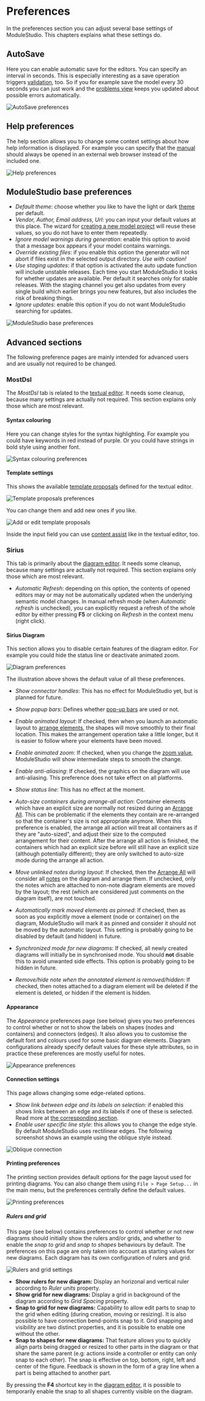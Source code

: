 # Preferences

In the preferences section you can adjust several base settings of ModuleStudio. This chapters explains what these settings do.

## AutoSave

Here you can enable automatic save for the editors. You can specify an interval in seconds. This is especially interesting as a save operation triggers [validation](50-Validation.md#triggering-validation), too. So if you for example save the model every 30 seconds you can just work and the [problems view](33-Views.md#problems-view) keeps you updated about possible errors automatically.

![AutoSave preferences](images/ui_preferences_autosave.png "AutoSave preferences")

## Help preferences

The help section allows you to change some context settings about how help information is displayed. For example you can specify that the [manual](30-UserInterface.md#help-system) should always be opened in an external web browser instead of the included one.

![Help preferences](images/ui_preferences_help.png "Help preferences")

## ModuleStudio base preferences

* *Default theme*: choose whether you like to have the light or dark [theme](30-UserInterface.md#themes) per default.
* *Vendor, Author, Email address, Url*: you can input your default values at this place. The wizard for [creating a new model project](20-GettingStarted.md#create-your-first-application-in-10-minutes) will reuse these values, so you do not have to enter them repeatedly.
* *Ignore model warnings during generation*: enable this option to avoid that a message box appears if your model contains warnings.
* *Override existing files*: if you enable this option the generator will not abort if files exist in the selected output directory. *Use with caution!*
* *Use staging updates*: if that option is activated the auto update function will include unstable releases. Each time you start ModuleStudio it looks for whether updates are available. Per default it searches only for stable releases. With the staging channel you get also updates from every single build which earlier brings you new features, but also includes the risk of breaking things.
* *Ignore updates*: enable this option if you do not want ModuleStudio searching for updates.

![ModuleStudio base preferences](images/ui_preferences_modulestudio.png "ModuleStudio base preferences")

## Advanced sections

The following preference pages are mainly intended for advanced users and are usually not required to be changed.

### MostDsl

The *MostDsl* tab is related to the [textual editor](36-TextualEditor.md#textual-editor). It needs some cleanup, because many settings are actually not required. This section explains only those which are most relevant.

#### Syntax colouring

Here you can change styles for the syntax highlighting. For example you could have keywords in red instead of purple. Or you could have strings in bold style using another font.

![Syntax colouring preferences](images/ui_preferences_syntax_colouring.png "Syntax colouring preferences")

#### Template settings

This shows the available [template proposals](36-TextualEditor.md#template-proposals) defined for the textual editor.

![Template proposals preferences](images/ui_preferences_template_proposals.png "Template proposals preferences")

You can change them and add new ones if you like.

![Add or edit template proposals](images/ui_preferences_template_proposals_edit.png "Add or edit template proposals")

Inside the input field you can use [content assist](36-TextualEditor.md#content-assist) like in the textual editor, too.

### Sirius

This tab is primarily about the [diagram editor](32-DiagramEditor.md#diagram-editor). It needs some cleanup, because many settings are actually not required. This section explains only those which are most relevant.

* *Automatic Refresh*: depending on this option, the contents of opened editors may or may not be automatically updated when the underlying semantic model changes. In manual refresh mode (when *Automatic refresh* is unchecked), you can explicitly request a refresh of the whole editor by either pressing **F5** or clicking on *Refresh* in the context menu (right click).

#### Sirius Diagram

This section allows you to disable certain features of the diagram editor. For example you could hide the status line or deactivate animated zoom.

![Diagram preferences](images/ui_preferences_template_diagram.png "Diagram preferences")

The illustration above shows the default value of all these preferences.

* *Show connector handles*: This has no effect for ModuleStudio yet, but is planned for future.
* *Show popup bars*: Defines whether [pop-up bars](32-DiagramEditor.md#pop-up-bars) are used or not.
* *Enable animated layout*: If checked, then when you launch an automatic layout to [arrange elements](32-DiagramEditor.md#arrange-elements), the shapes will move smoothly to their final location. This makes the arrangement operation take a little longer, but it is easier to follow where your elements have been moved.
* *Enable animated zoom*: If checked, when you change the [zoom value](32-DiagramEditor.md#zooming-the-diagram), ModuleStudio will show intermediate steps to smooth the change.
* *Enable anti-aliasing*: If checked, the graphics on the diagram will use anti-aliasing. This preference does not take effect on all platforms.
* *Show status line*: This has no effect at the moment.


* *Auto-size containers during arrange-all action*: Container elements which have an explicit size are normally not resized during an [Arrange All](32-DiagramEditor.md#arrange-elements). This can be problematic if the elements they contain are re-arranged so that the container's size is not appropriate anymore. When this preference is enabled, the arrange all action will treat all containers as if they are "auto-sized", and adjust their size to the computed arrangement for their content. After the arrange all action is finished, the containers which had an explicit size before will still have an explicit size (although potentially different); they are only switched to auto-size mode during the arrange all action.
* *Move unlinked notes during layout*: If checked, then the [Arrange All](32-DiagramEditor.md#arrange-elements) will consider all [notes](32-DiagramEditor.md#palette-standard-tools) on the diagram and arrange them. If unchecked, only the notes which are attached to non-note diagram elements are moved by the layout; the rest (which are considered just comments on the diagram itself), are not touched.
* *Automatically mark moved elements as pinned*: If checked, then as soon as you explicitly move a element (node or container) on the diagram, ModuleStudio will mark it as pinned and consider it should not be moved by the automatic layout. This setting is probably going to be disabled by default (and hidden) in future.
* *Synchronized mode for new diagrams*: If checked, all newly created diagrams will initially be in synchronised mode. You should **not** disable this to avoid unwanted side effects. This option is probably going to be hidden in future.
* *Remove/hide note when the annotated element is removed/hidden*: If checked, then notes attached to a diagram element will be deleted if the element is deleted, or hidden if the element is hidden.

#### Appearance

The *Appearance* preferences page (see below) gives you two preferences to control whether or not to show the labels on shapes (nodes and containers) and connectors (edges). It also allows you to customise the default font and colours used for some basic diagram elements. Diagram configurations already specify default values for these style attributes, so in practice these preferences are mostly useful for notes.

![Appearance preferences](images/ui_preferences_template_appearance.png "Appearance preferences")

#### Connection settings

This page allows changing some edge-related options.

* *Show link between edge and its labels on selection*: if enabled this shows links between an edge and its labels if one of these is selected. Read more at [the corresponding section](32-DiagramEditor.md#display-attachment-link-between-edge-and-its-labels).
* *Enable user specific line style*: this allows you to change the edge style. By default ModuleStudio uses rectilinear edges. The following screenshot shows an example using the oblique style instead.

![Oblique connection](images/ui_diagram_oblique_edge_style.png "Oblique connection")

#### Printing preferences

The printing section provides default options for the page layout used for printing diagrams. You can also change them using `File > Page Setup...` in the main menu, but the preferences centrally define the default values.

![Printing preferences](images/ui_preferences_template_printing.png "Printing preferences")

##### Rulers and grid

This page (see below) contains preferences to control whether or not new diagrams should initially show the rulers and/or grids, and whether to enable the *snap to grid* and *snap to shapes* behaviours by default. The preferences on this page are only taken into account as starting values for new diagrams. Each diagram has its own configuration of rulers and grid. 

![Rulers and grid settings](images/ui_preferences_rulers_grid.png "Rulers and grid settings")

* **Show rulers for new diagram:** Display an horizonal and vertical ruler according to *Ruler units* property.
* **Show grid for new diagrams:** Display a grid in background of the diagram according to *Grid Spacing* property.
* **Snap to grid for new diagrams:** Capability to allow edit parts to snap to the grid when editing (during creation, moving or resizing). It is also possible to have connection bend-points snap to it. Grid snapping and visibility are two distinct properties, and it is possible to enable one without the other.
* **Snap to shapes for new diagrams:** That feature allows you to quickly align parts being dragged or resized to other parts in the diagram or that share the same parent (e.g: actions inside a controller or entity can only snap to each other). The snap is effective on top, bottom, right, left and center of the figure. Feedback is shown in the form of a gray line when a part is being attached to another part.

By pressing the **F4** shortcut key in the [diagram editor](32-DiagramEditor.md#diagram-editor), it is possible to temporarily enable the snap to all shapes currently visible on the diagram. 

